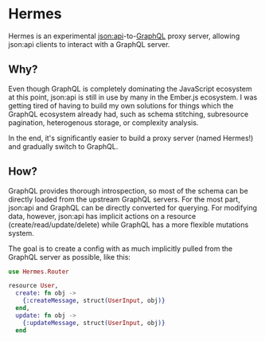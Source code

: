 # Hermes

Hermes is an experimental [json:api][jsonapi]-to-[GraphQL][graphql] proxy server, allowing json:api clients to interact with a GraphQL server.

[jsonapi]: http://jsonapi.org/
[graphql]: http://graphql.org/

## Why?

Even though GraphQL is completely dominating the JavaScript ecosystem at this point, json:api is still in use by many in the Ember.js ecosystem.  I was getting tired of having to build my own solutions for things which the GraphQL ecosystem already had, such as schema stitching, subresource pagination, heterogenous storage, or complexity analysis.

In the end, it's significantly easier to build a proxy server (named Hermes!) and gradually switch to GraphQL.

## How?

GraphQL provides thorough introspection, so most of the schema can be directly loaded from the upstream GraphQL servers.  For the most part, json:api and GraphQL can be directly converted for querying.  For modifying data, however, json:api has implicit actions on a resource (create/read/update/delete) while GraphQL has a more flexible mutations system.

The goal is to create a config with as much implicitly pulled from the GraphQL server as possible, like this:

```elixir
use Hermes.Router

resource User,
  create: fn obj ->
    {:createMessage, struct(UserInput, obj)}
  end,
  update: fn obj ->
    {:updateMessage, struct(UserInput, obj)}
  end
```
